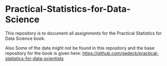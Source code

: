 # Practical-Statistics-for-Data-Science

This repository is to document all assignments for the Practical Statistics for Data Science book.

Also Some of the data might not be found in this repository and the base repository for the book is given here: https://github.com/gedeck/practical-statistics-for-data-scientists
